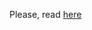 Please, read [here](https://fiware-opsdocsfiware-ready-iot-devices-validation.readthedocs.io/en/latest/)
